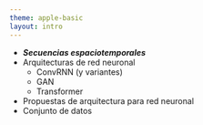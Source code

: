 ```yaml
---
theme: apple-basic
layout: intro
---
```


<BarTop title="Agenda" />

* ***Secuencias espaciotemporales***
* Arquitecturas de red neuronal
    * ConvRNN (y variantes)
    * GAN
    * Transformer
* Propuestas de arquitectura para red neuronal
* Conjunto de datos

<BarBottom />

